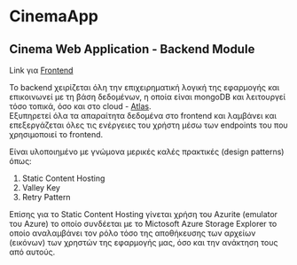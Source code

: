 # CinemaApp

## Cinema Web Application -  Backend Module

Link για [Frontend](https://github.com/George-Anto/cinema-app_frontend)

Το backend χειρίζεται όλη την επιχειρηματική λογική της εφαρμογής και επικοινωνεί με τη βάση δεδομένων, η οποία είναι mongoDB και λειτουργεί τόσο τοπικά, όσο και στο cloud - [Atlas](https://www.mongodb.com/cloud/atlas/lp/try4?utm_source=google&utm_campaign=search_gs_pl_evergreen_atlas_core_prosp-brand_gic-null_ww-multi_ps-all_desktop_eng_lead&utm_term=mongodb%20atlas&utm_medium=cpc_paid_search&utm_ad=e&utm_ad_campaign_id=12212624584&adgroup=115749713503&gclid=Cj0KCQiAmaibBhCAARIsAKUlaKRB-jFc7aPlOBcSVZwBc_3mdY1tFdxtHdb8tCQ5qnV0W8yWu38mZkYaAoCjEALw_wcB).<br/>
Εξυπηρετεί όλα τα απαραίτητα δεδομένα στο frontend και λαμβάνει και επεξεργάζεται όλες τις ενέργειες του χρήστη μέσω των endpoints του που χρησιμοποιεί το frontend.

Είναι υλοποιημένο με γνώμονα μερικές καλές πρακτικές (design patterns) όπως: <br/>
  1. Static Content Hosting 
  2. Valley Key
  3. Retry Pattern 
  
Επίσης για το Static Content Hosting γίνεται χρήση του Azurite (emulator του Azure) το οποίο συνδέεται με το Mictosoft Azure Storage Explorer 
το οποίο αναλαμβάνει τον ρόλο τόσο της αποθήκευσης των αρχείων (εικόνων) των χρηστών της εφαρμογής μας, όσο και την ανάκτηση τους από αυτούς.  
